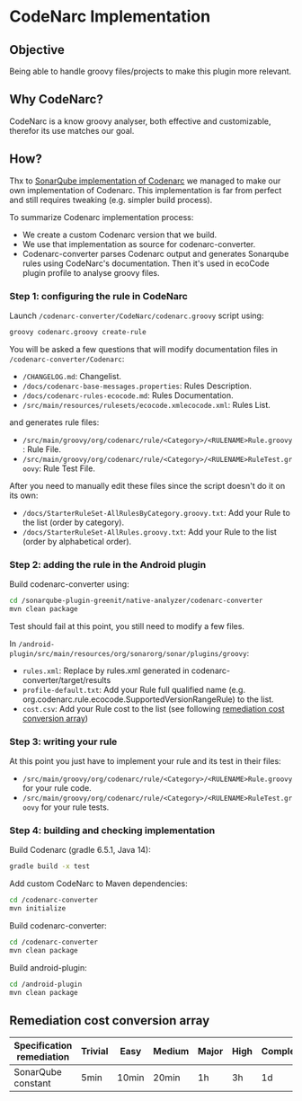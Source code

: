 # CodeNarc Implementation

## Objective

Being able to handle groovy files/projects to make this plugin more relevant.

## Why CodeNarc?

CodeNarc is a know groovy analyser, both effective and customizable, therefor its use matches our goal.

## How?

Thx to [SonarQube implementation of Codenarc](https://github.com/Inform-Software/sonar-groovy) we managed to make our own implementation of Codenarc.
This implementation is far from perfect and still requires tweaking (e.g. simpler build process).

To summarize Codenarc implementation process:

- We create a custom Codenarc version that we build.
- We use that implementation as source for codenarc-converter.
- Codenarc-converter parses Codenarc output and generates Sonarqube rules using CodeNarc's documentation.
  Then it's used in ecoCode plugin profile to analyse groovy files.

### Step 1: configuring the rule in CodeNarc

Launch `/codenarc-converter/CodeNarc/codenarc.groovy` script using:

```sh
groovy codenarc.groovy create-rule
```

You will be asked a few questions that will modify documentation files in `/codenarc-converter/Codenarc`:

- `/CHANGELOG.md`: Changelist.
- `/docs/codenarc-base-messages.properties`: Rules Description.
- `/docs/codenarc-rules-ecocode.md`: Rules Documentation.
- `/src/main/resources/rulesets/ecocode.xmlecocode.xml`: Rules List.

and generates rule files:

- `/src/main/groovy/org/codenarc/rule/<Category>/<RULENAME>Rule.groovy`: Rule File.
- `/src/main/groovy/org/codenarc/rule/<Category>/<RULENAME>RuleTest.groovy`: Rule Test File.

After you need to manually edit these files since the script doesn't do it on its own:

- `/docs/StarterRuleSet-AllRulesByCategory.groovy.txt`: Add your Rule to the list (order by category).
- `/docs/StarterRuleSet-AllRules.groovy.txt`: Add your Rule to the list (order by alphabetical order).

### Step 2: adding the rule in the Android plugin

Build codenarc-converter using:

```sh
cd /sonarqube-plugin-greenit/native-analyzer/codenarc-converter
mvn clean package 
```

Test should fail at this point, you still need to modify a few files.

In `/android-plugin/src/main/resources/org/sonarorg/sonar/plugins/groovy`:

- `rules.xml`: Replace by rules.xml generated in codenarc-converter/target/results
- `profile-default.txt`: Add your Rule full qualified name (e.g. org.codenarc.rule.ecocode.SupportedVersionRangeRule) to the list.
- `cost.csv`: Add your Rule cost to the list (see following [remediation cost conversion array](#remediation-cost-conversion-array))

### Step 3: writing your rule

At this point you just have to implement your rule and its test in their files:

- `/src/main/groovy/org/codenarc/rule/<Category>/<RULENAME>Rule.groovy` for your rule code.
- `/src/main/groovy/org/codenarc/rule/<Category>/<RULENAME>RuleTest.groovy` for your rule tests.

### Step 4: building and checking implementation

Build Codenarc (gradle 6.5.1, Java 14):

```sh
gradle build -x test 
```

Add custom CodeNarc to Maven dependencies:

```sh
cd /codenarc-converter
mvn initialize
```

Build codenarc-converter:

```sh
cd /codenarc-converter
mvn clean package
```

Build android-plugin:

```sh
cd /android-plugin
mvn clean package
```

## Remediation cost conversion array

| Specification remediation | Trivial | Easy  | Medium | Major | High | Complex |
|---------------------------|---------|-------|--------|-------|------|---------|
| SonarQube constant        | 5min    | 10min | 20min  | 1h    | 3h   | 1d      |
